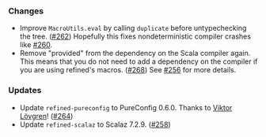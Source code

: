 ### Changes

* Improve `MacroUtils.eval` by calling `duplicate` before untypechecking
  the tree. ([#262][#262]) Hopefully this fixes nondeterministic compiler
  crashes like [#260][#260].
* Remove "provided" from the dependency on the Scala compiler again.
  This means that you do not need to add a dependency on the compiler if
  you are using refined's macros. ([#268][#268]) See [#256][#256] for more
  details.

### Updates

* Update `refined-pureconfig` to PureConfig 0.6.0.
  Thanks to [Viktor Lövgren](https://github.com/vlovgr)!
  ([#264][#264])
* Update `refined-scalaz` to Scalaz 7.2.9.
  ([#258][#258])

[#258]: https://github.com/fthomas/refined/pull/258
[#256]: https://github.com/fthomas/refined/issues/256
[#260]: https://github.com/fthomas/refined/issues/260
[#262]: https://github.com/fthomas/refined/pull/262
[#264]: https://github.com/fthomas/refined/pull/264
[#268]: https://github.com/fthomas/refined/pull/268
